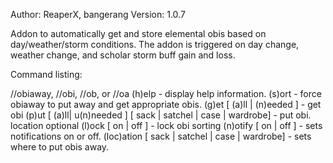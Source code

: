 Author: ReaperX, bangerang
Version: 1.0.7

Addon to automatically get and store elemental obis based on day/weather/storm 
conditions. The addon is triggered on day change, weather change, and scholar
storm buff gain and loss.

Command listing:

//obiaway, //obi, //ob, or //oa
  (h)elp   - display help information.
  (s)ort   - force obiaway to put away and get appropriate obis.
  (g)et [ (a)ll | (n)eeded ]   - get obi
  (p)ut [ (a)ll| u(n)needed ] [ sack | satchel | case | wardrobe]  - put obi. location optional
  (l)ock [ on | off ]  - lock obi sorting
  (n)otify [ on | off ]   - sets notifications on or off.
  (loc)ation [ sack | satchel | case | wardrobe]   - sets where to put obis away.
